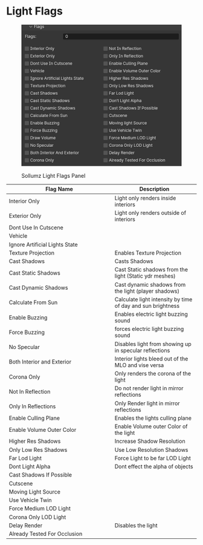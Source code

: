 # Light Flags

<figure><img src="../../.gitbook/assets/image (17).png" alt=""><figcaption><p>Sollumz Light Flags Panel</p></figcaption></figure>

<table><thead><tr><th width="266">Flag Name</th><th>Description</th></tr></thead><tbody><tr><td>Interior Only</td><td>Light only renders inside interiors</td></tr><tr><td>Exterior Only</td><td>Light only renders outside of interiors</td></tr><tr><td>Dont Use In Cutscene</td><td></td></tr><tr><td>Vehicle</td><td></td></tr><tr><td>Ignore Artificial Lights State</td><td></td></tr><tr><td>Texture Projection</td><td>Enables Texture Projection</td></tr><tr><td>Cast Shadows</td><td>Casts Shadows</td></tr><tr><td>Cast Static Shadows</td><td>Cast Static shadows from the light (Static ydr meshes)</td></tr><tr><td>Cast Dynamic Shadows</td><td>Cast dynamic shadows from the light (player shadows)</td></tr><tr><td>Calculate From Sun</td><td>Calculate light intensity by time of day and sun brightness</td></tr><tr><td>Enable Buzzing</td><td>Enables electric light buzzing sound</td></tr><tr><td>Force Buzzing</td><td>forces electric light buzzing sound</td></tr><tr><td>No Specular</td><td>Disables light from showing up in specular reflections</td></tr><tr><td>Both Interior and Exterior</td><td>Interior lights bleed out of the MLO and vise versa</td></tr><tr><td>Corona Only</td><td>Only renders the corona of the light</td></tr><tr><td>Not In Reflection</td><td>Do not render light in mirror reflections</td></tr><tr><td>Only In Reflections</td><td>Only Render light in mirror reflections</td></tr><tr><td>Enable Culling Plane</td><td>Enables the lights culling plane</td></tr><tr><td>Enable Volume Outer Color</td><td>Enable Volume outer Color of the light</td></tr><tr><td>Higher Res Shadows</td><td>Increase Shadow Resolution</td></tr><tr><td>Only Low Res Shadows</td><td>Use Low Resolution Shadows</td></tr><tr><td>Far Lod Light</td><td>Force Light to be far LOD Light</td></tr><tr><td>Dont Light Alpha</td><td>Dont effect the alpha of objects</td></tr><tr><td>Cast Shadows If Possible</td><td></td></tr><tr><td>Cutscene</td><td></td></tr><tr><td>Moving Light Source</td><td></td></tr><tr><td>Use Vehicle Twin</td><td></td></tr><tr><td>Force Medium LOD Light</td><td></td></tr><tr><td>Corona Only LOD Light</td><td></td></tr><tr><td>Delay Render</td><td>Disables the light</td></tr><tr><td>Already Tested For Occlusion</td><td></td></tr></tbody></table>
